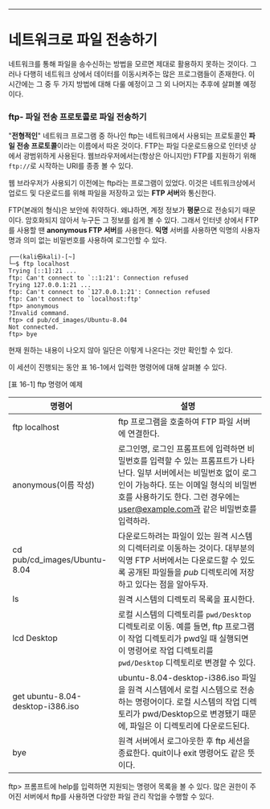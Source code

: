 
---
# 네트워크로 파일 전송하기

네트워크를 통해 파일을 송수신하는 방법을 모르면 제대로 활용하지 못하는 것이다. 그러나 다행히 네트워크 상에서 데이터를 이동시켜주는 많은 프로그램들이 존재한다. 이 시간에는 그 중 두 가지 방법에 대해 다룰 예정이고 그 외 나머지는 추후에 살펴볼 예정이다.


### ftp- 파일 전송 프로토콜로 파일 전송하기

"**전형적인**" 네트워크 프로그램 중 하나인 ftp는 네트워크에서 사용되는 프로토콜인 **파일 전송 프로토콜**이라는 이름에서 따온 것이다. FTP는 파일 다운로드용으로 인터넷 상에서 광범위하게 사용된다. 웹브라우저에서는(항상은 아니지만) FTP를 지원하기 위해` ftp://`로 시작하는 URI를 종종 볼 수 있다.

웹 브라우저가 사용되기 이전에는 ftp라는 프로그램이 있었다. 이것은 네트워크상에서 업로드 및 다운로드를 위해 파일을 저장하고 있는 **FTP 서버**와 통신한다.

FTP(본래의 형식)은 보안에 취약하다. 왜냐하면, 계정 정보가 **평문**으로 전송되기 때문이다. 암호화되지 않아서 누구든 그 정보를 쉽게 볼 수 있다. 그래서 인터넷 상에서 FTP를 사용할 땐 **anonymous FTP 서버**를 사용한다. **익명** 서버를 사용하면 익명의 사용자명과 의미 없는 비밀번호를 사용하여 로그인할 수 있다.


``` shell
┌──(kali㉿kali)-[~]
└─$ ftp localhost
Trying [::1]:21 ...
ftp: Can't connect to `::1:21': Connection refused
Trying 127.0.0.1:21 ...
ftp: Can't connect to `127.0.0.1:21': Connection refused
ftp: Can't connect to `localhost:ftp'
ftp> anonymous
?Invalid command.
ftp> cd pub/cd_images/Ubuntu-8.04
Not connected.
ftp> bye

```

현재 원하는 내용이 나오지 않아 일단은 이렇게 나온다는 것만 확인할 수 있다.


이 세션이 진행되는 동안 표 16-1에서 입력한 명령어에 대해 살펴볼 수 있다.


[표 16-1] ftp 명령어 예제


| 명령어                              | 설명                                                                                                                                              |
| -------------------------------- | ----------------------------------------------------------------------------------------------------------------------------------------------- |
| ftp localhost                    | ftp 프로그램을 호출하여 FTP 파일 서버에 연결한다.                                                                                                                 |
| anonymous(이름 작성)                 | 로그인명, 로그인 프롬프트에 입력하면 비밀번호를 입력할 수 있는 프롬프트가 나타난다. 일부 서버에서는 비밀번호 없이 로그인이 가능하다. 또는 이메일 형식의 비밀번호를 사용하기도 한다. 그런 경우에는 user@example.com과 같은 비밀번호를 입력하라. |
| cd pub/cd_images/Ubuntu-8.04     | 다운로드하려는 파일이 있는 원격 시스템의 디렉터리로 이동하는 것이다. 대부분의 익명 FTP 서버에서는 다운로드할 수 있도록 공개된 파일들을  *pub* 디렉토리에 저장하고 있다는 점을 알아두자.                                    |
| ls                               | 원격 시스템의 디렉토리 목록을 표시한다.                                                                                                                          |
| lcd Desktop                      | 로컬 시스템의 디렉토리를 `pwd/Desktop` 디렉토리로 이동. 예를 들면, ftp 프로그램이 작업 디렉토리가 pwd일 때 실행되면 이 명령어로 작업 디렉토리를 `pwd/Desktop` 디렉토리로 변경할 수 있다.                       |
| get ubuntu-8.04-desktop-i386.iso | ubuntu-8.04-desktop-i386.iso 파일을 원격 시스템에서 로컬 시스템으로 전송하는 명령어이다. 로컬 시스템의 작업 디렉토리가 pwd/Desktop으로 변경됐기 때문에, 파일은 이 디렉토리에 다운로드된다.                     |
| bye                              | 원격 서버에서 로그아웃한 후 ftp 세션을 종료한다. quit이나 exit 명령어도 같은 뜻이다.                                                                                          |

ftp> 프롬프트에 help를 입력하면 지원되는 명령어 목록을 볼 수 있다. 많은 권한이 주어진 서버에서 ftp를 사용하면 다양한 파일 관리 작업을 수행할 수 있다. 